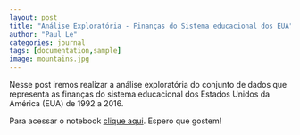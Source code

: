 ```yaml
---
layout: post
title: "Análise Exploratória - Finanças do Sistema educacional dos EUA"
author: "Paul Le"
categories: journal
tags: [documentation,sample]
image: mountains.jpg
---
```


Nesse post iremos realizar a análise exploratória do conjunto de dados que representa as finanças do sistema educacional dos Estados Unidos da América (EUA) de 1992 a 2016.

Para acessar o notebook <a href="https://rdzjr1997.github.io/US_Educational_Finances_EDA">clique aqui</a>. Espero que gostem!



